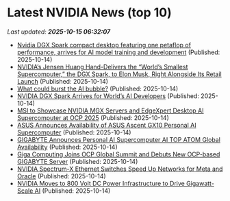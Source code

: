 # Latest NVIDIA News (top 10)
_Last updated: **2025-10-15 06:32:07**_

- [Nvidia DGX Spark compact desktop featuring one petaflop of performance, arrives for AI model training and development](https://www.notebookcheck.net/Nvidia-DGX-Spark-compact-desktop-featuring-one-petaflop-of-performance-arrives-for-AI-model-training-and-development.1138010.0.html) (Published: 2025-10-14)
- [NVIDIA’s Jensen Huang Hand-Delivers the “World’s Smallest Supercomputer,” the DGX Spark, to Elon Musk, Right Alongside Its Retail Launch](https://wccftech.com/nvidia-jensen-huang-hand-delivers-dgx-spark-to-elon-musk/) (Published: 2025-10-14)
- [What could burst the AI bubble?](https://www.rte.ie/brainstorm/2025/1014/1538409-ai-tech-firms-valuations-bubble-open-ai-anthropic/) (Published: 2025-10-14)
- [NVIDIA DGX Spark Arrives for World’s AI Developers](https://www.madshrimps.be/news/nvidia-dgx-spark-arrives-for-worlds-ai-developers/) (Published: 2025-10-14)
- [MSI to Showcase NVIDIA MGX Servers and EdgeXpert Desktop AI Supercomputer at OCP 2025](https://www.madshrimps.be/news/msi-to-showcase-nvidia-mgx-servers-and-edgexpert-desktop-ai-supercomputer-at-ocp-2025/) (Published: 2025-10-14)
- [ASUS Announces Availability of ASUS Ascent GX10 Personal AI Supercomputer](https://www.madshrimps.be/news/asus-announces-availability-of-asus-ascent-gx10-personal-ai-supercomputer/) (Published: 2025-10-14)
- [GIGABYTE Announces Personal AI Supercomputer AI TOP ATOM Global Availability](https://www.madshrimps.be/news/gigabyte-announces-personal-ai-supercomputer-ai-top-atom-global-availability/) (Published: 2025-10-14)
- [Giga Computing Joins OCP Global Summit and Debuts New OCP-based GIGABYTE Server](https://www.madshrimps.be/news/giga-computing-joins-ocp-global-summit-and-debuts-new-ocp-based-gigabyte-server/) (Published: 2025-10-14)
- [NVIDIA Spectrum-X Ethernet Switches Speed Up Networks for Meta and Oracle](https://www.madshrimps.be/news/nvidia-spectrum-x-ethernet-switches-speed-up-networks-for-meta-and-oracle/) (Published: 2025-10-14)
- [NVIDIA Moves to 800 Volt DC Power Infrastructure to Drive Gigawatt-Scale AI](https://www.madshrimps.be/news/nvidia-moves-to-800-volt-dc-power-infrastructure-to-drive-gigawatt-scale-ai/) (Published: 2025-10-14)
